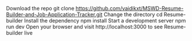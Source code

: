 Download the repo git clone https://github.com/vaidikxt/MSWD-Resume-Builder-and-Job-Application-Tracker.git
Change the directory cd Resume-builder
Install the dependency npm install
Start a development server npm run dev
Open your browser and visit http://localhost:3000 to see Resume-builder live
